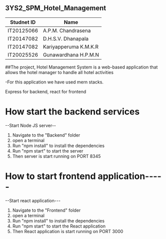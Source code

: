 ## 3YS2_SPM_Hotel_Management

| Studnet ID | Name |
|--|--|
|IT20125066| A.P.M. Chandrasena|
|IT20147082| D.H.S.V. Dhanapala|
|IT20147082| Kariyapperuma K.M.K.R|
|IT20025526| Gunawardhana H.P.M.N|


##The project, Hotel Management System is a web-based application that allows the hotel manager to handle all hotel activities


-For this application we have used mern stacks. 

Express for backend, react for frontend


# How start the backend services

--Start Node JS server--
  1. Navigate to the "Backend" folder
  2. open a terminal
  3. Run "npm install" to install the dependencies
  4. Run "npm start" to start the server
  5. Then server is start running on PORT 8345


# How to start frontend application-----

--Start react application---
  1. Navigate to the "Frontend" folder
  2. open a terminal
  3. Run "npm install" to install the dependencies
  4. Run "npm start" to start the React application
  5. Then React application is start running on PORT 3000
